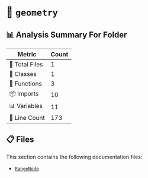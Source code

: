 # 📁 `geometry`

## 📊 Analysis Summary For Folder

| Metric | Count |
|--------|-------|
| 📁 Total Files | 1 |
| 🧱 Classes | 1 |
| 🔧 Functions | 3 |
| 📦 Imports | 10 |
| 📊 Variables | 11 |
| 🔢 Line Count | 173 |


## 📋 Files

This section contains the following documentation files:

- [`RangeNode`](./RangeNode.md)